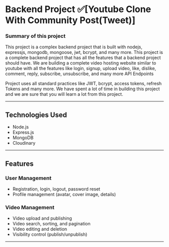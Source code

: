 # Backend Project ✅[Youtube Clone With Community Post(Tweet)]

### Summary of this project

This project is a complex backend project that is built with nodejs, expressjs, mongodb, mongoose, jwt, bcrypt, and many more. This project is a complete backend project that has all the features that a backend project should have.
We are building a complete video hosting website similar to youtube with all the features like login, signup, upload video, like, dislike, comment, reply, subscribe, unsubscribe, and many more API Endpoints

Project uses all standard practices like JWT, bcrypt, access tokens, refresh Tokens and many more. We have spent a lot of time in building this project and we are sure that you will learn a lot from this project.

---

## Technologies Used
- Node.js
- Express.js
- MongoDB
- Cloudinary

---

## Features

### User Management
- Registration, login, logout, password reset
- Profile management (avatar, cover image, details)

### Video Management
- Video upload and publishing
- Video search, sorting, and pagination
- Video editing and deletion
- Visibility control (publish/unpublish)

---


